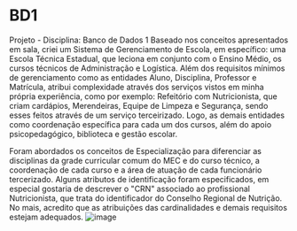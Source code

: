 # BD1
Projeto - Disciplina: Banco de Dados 1
Baseado nos conceitos apresentados em sala, criei um Sistema de Gerenciamento de Escola, em específico: uma Escola Técnica Estadual, que leciona em conjunto com o Ensino Médio, os cursos técnicos de Administração e Logística.
Além dos requisitos mínimos de gerenciamento como as entidades Aluno, Disciplina, Professor e Matrícula, atribui complexidade através dos serviços vistos em minha própria experiência, como por exemplo: Refeitório com Nutricionista, que criam cardápios, Merendeiras, Equipe de Limpeza e Segurança, sendo esses feitos através de um serviço terceirizado. Logo, as demais entidades como coordenação específica para cada um dos cursos, além do apoio psicopedagógico, biblioteca e gestão escolar.

Foram abordados os conceitos de Especialização para diferenciar as disciplinas da grade curricular comum do MEC e do curso técnico, a coordenação de cada curso e a área de atuação de cada funcionário tercerizado.
Alguns atributos de identificação foram especificados, em especial gostaria de descrever o "CRN" associado ao profissional Nutricionista, que trata do identificador do Conselho Regional de Nutrição.
No mais, acredito que as atribuições das cardinalidades e demais requisitos estejam adequados.
 ![image](https://github.com/custafo/BD1/assets/101191931/df84a000-544b-42af-bcb2-26182dedb12e)
